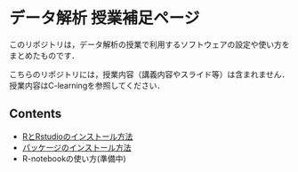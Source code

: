 # データ解析 授業補足ページ

このリポジトリは，データ解析の授業で利用するソフトウェアの設定や使い方をまとめたものです．

こちらのリポジトリには，授業内容（講義内容やスライド等）は含まれません．
授業内容はC-learningを参照してください．


## Contents

- [RとRstudioのインストール方法](./install/)
- [パッケージのインストール方法](./install_pkg/)
- R-notebookの使い方(準備中)
